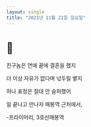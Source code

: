 ```yaml
---
layout: single
title: "2021년 11월 21일 일요일"
---
```


# 💫

친구놈은 연애 끝에 결혼을 했지

더 이상 자유가 없다며 넋두릴 뱉지 

허나 표정은 절대 안 슬퍼했어

일 끝나고 만나자 매봉역 근처에서,

-프라이머리, 3호선매봉역
